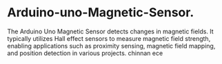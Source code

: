 # Arduino-uno-Magnetic-Sensor.
The Arduino Uno Magnetic Sensor detects changes in magnetic fields. It typically utilizes Hall effect sensors to measure magnetic field strength, enabling applications such as proximity sensing, magnetic field mapping, and position detection in various projects.
chinnan ece

